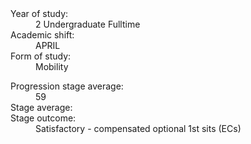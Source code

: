<dl class="d-flex flex-row inline">
  <dt>Year of study:</dt>
  <dd>2 Undergraduate Fulltime</dd>
  <dt>Academic shift:</dt>
  <dd>APRIL</dd>
  <dt>Form of study:</dt>
  <dd>Mobility</dd>
</dl>

<dl class="d-flex flex-row inline">
  <dt>Progression stage average:</dt>
  <dd>59</dd>
  <dt>Stage average:</dt>
  <dd> </dd>
  <dt>Stage outcome:</dt>
  <dd>Satisfactory - compensated optional 1st sits (ECs)</dd>
</dl>
